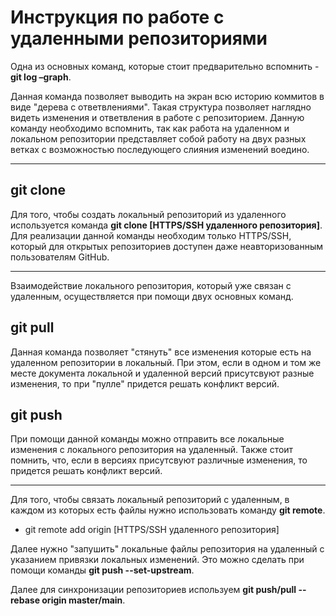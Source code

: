 # Инструкция по работе с удаленными репозиториями

Одна из основных команд, которые стоит предварительно вспомнить - **git log –graph**.

Данная команда позволяет выводить на экран всю историю коммитов в виде "дерева с ответвлениями". Такая структура позволяет наглядно видеть изменения и ответвления в работе с репозиторием.
Данную команду необходимо вспомнить, так как работа на удаленном и локальном репозитории представляет собой работу на двух разных ветках с возможностью последующего слияния изменений воедино.
***

## git clone

Для того, чтобы создать локальный репозиторий из удаленного используется команда **git clone [HTTPS/SSH удаленного репозитория]**. Для реализации данной команды необходим только HTTPS/SSH, который для открытых репозиториев доступен даже неавторизованным пользователям GitHub.
***

Взаимодействие локального репозитория, который уже связан с удаленным, осуществляется при помощи двух основных команд.

## git pull

Данная команда позволяет "стянуть" все изменения которые есть на удаленном репозитории в локальный. При этом, если в одном и том же месте документа локальной и удаленной версий присутсвуют разные изменения, то при "пулле" придется решать конфликт версий.

## git push

При помощи данной команды можно отправить все локальные изменения с локального репозитория на удаленный. Также стоит помнить, что, если в версиях присутсвуют различные изменения, то придется решать конфликт версий.
***

Для того, чтобы связать локальный репозиторий с удаленным, в каждом из которых есть файлы нужно использовать команду **git remote**.

*  git remote add origin [HTTPS/SSH удаленного репозитория]

Далее нужно "запушить" локальные файлы репозитория на удаленный с указанием привязки локальных изменений. Это можно сделать при помощи команды **git push --set-upstream**.

Далее для синхронизации репозиториев используем **git push/pull --rebase origin master/main**.